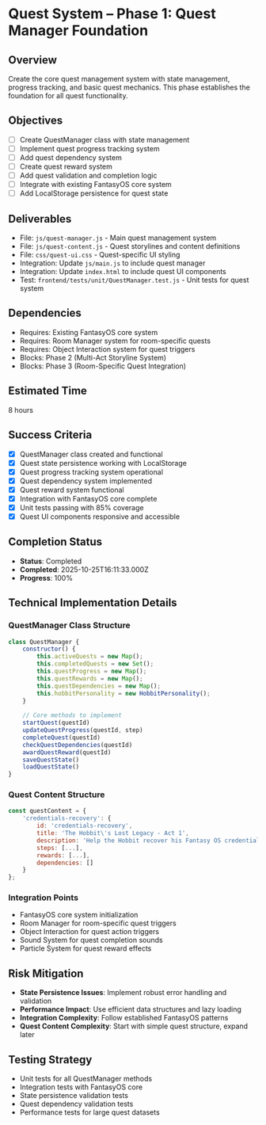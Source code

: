 # Quest System – Phase 1: Quest Manager Foundation

## Overview
Create the core quest management system with state management, progress tracking, and basic quest mechanics. This phase establishes the foundation for all quest functionality.

## Objectives
- [ ] Create QuestManager class with state management
- [ ] Implement quest progress tracking system
- [ ] Add quest dependency system
- [ ] Create quest reward system
- [ ] Add quest validation and completion logic
- [ ] Integrate with existing FantasyOS core system
- [ ] Add LocalStorage persistence for quest state

## Deliverables
- File: `js/quest-manager.js` - Main quest management system
- File: `js/quest-content.js` - Quest storylines and content definitions
- File: `css/quest-ui.css` - Quest-specific UI styling
- Integration: Update `js/main.js` to include quest manager
- Integration: Update `index.html` to include quest UI components
- Test: `frontend/tests/unit/QuestManager.test.js` - Unit tests for quest system

## Dependencies
- Requires: Existing FantasyOS core system
- Requires: Room Manager system for room-specific quests
- Requires: Object Interaction system for quest triggers
- Blocks: Phase 2 (Multi-Act Storyline System)
- Blocks: Phase 3 (Room-Specific Quest Integration)

## Estimated Time
8 hours

## Success Criteria
- [x] QuestManager class created and functional
- [x] Quest state persistence working with LocalStorage
- [x] Quest progress tracking system operational
- [x] Quest dependency system implemented
- [x] Quest reward system functional
- [x] Integration with FantasyOS core complete
- [x] Unit tests passing with 85% coverage
- [x] Quest UI components responsive and accessible

## Completion Status
- **Status**: Completed
- **Completed**: 2025-10-25T16:11:33.000Z
- **Progress**: 100%

## Technical Implementation Details

### QuestManager Class Structure
```javascript
class QuestManager {
    constructor() {
        this.activeQuests = new Map();
        this.completedQuests = new Set();
        this.questProgress = new Map();
        this.questRewards = new Map();
        this.questDependencies = new Map();
        this.hobbitPersonality = new HobbitPersonality();
    }
    
    // Core methods to implement
    startQuest(questId)
    updateQuestProgress(questId, step)
    completeQuest(questId)
    checkQuestDependencies(questId)
    awardQuestReward(questId)
    saveQuestState()
    loadQuestState()
}
```

### Quest Content Structure
```javascript
const questContent = {
    'credentials-recovery': {
        id: 'credentials-recovery',
        title: 'The Hobbit\'s Lost Legacy - Act 1',
        description: 'Help the Hobbit recover his Fantasy OS credentials',
        steps: [...],
        rewards: [...],
        dependencies: []
    }
};
```

### Integration Points
- FantasyOS core system initialization
- Room Manager for room-specific quest triggers
- Object Interaction for quest action triggers
- Sound System for quest completion sounds
- Particle System for quest reward effects

## Risk Mitigation
- **State Persistence Issues**: Implement robust error handling and validation
- **Performance Impact**: Use efficient data structures and lazy loading
- **Integration Complexity**: Follow established FantasyOS patterns
- **Quest Content Complexity**: Start with simple quest structure, expand later

## Testing Strategy
- Unit tests for all QuestManager methods
- Integration tests with FantasyOS core
- State persistence validation tests
- Quest dependency validation tests
- Performance tests for large quest datasets

